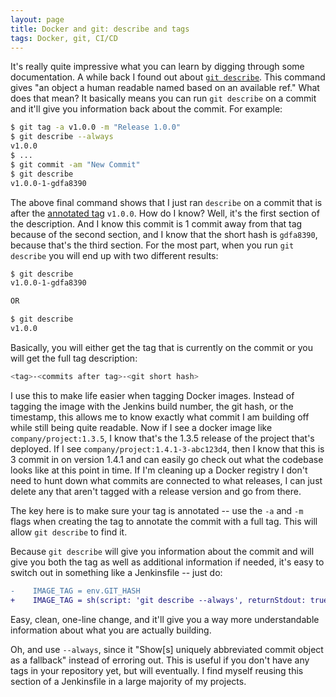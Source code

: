 ```yaml
---
layout: page
title: Docker and git: describe and tags
tags: Docker, git, CI/CD
---
```


It's really quite impressive what you can learn by digging through some documentation. A while back I found out about [`git describe`](https://git-scm.com/docs/git-describe). This command gives "an object a human readable named based on an available ref." What does that mean? It basically means you can run `git describe` on a commit and it'll give you information back about the commit. For example:

```sh
$ git tag -a v1.0.0 -m "Release 1.0.0"
$ git describe --always
v1.0.0
$ ...
$ git commit -am "New Commit"
$ git describe
v1.0.0-1-gdfa8390
```

The above final command shows that I just ran `describe` on a commit that is after the [annotated tag](https://git-scm.com/book/en/v2/Git-Basics-Tagging) `v1.0.0`. How do I know? Well, it's the first section of the description. And I know this commit is 1 commit away from that tag because of the second section, and I know that the short hash is `gdfa8390`, because that's the third section. For the most part, when you run `git describe` you will end up with two different results:

```sh
$ git describe
v1.0.0-1-gdfa8390

OR 

$ git describe
v1.0.0
```

Basically, you will either get the tag that is currently on the commit or you will get the full tag description:

```sh
<tag>-<commits after tag>-<git short hash>
```

I use this to make life easier when tagging Docker images. Instead of tagging the image with the Jenkins build number, the git hash, or the timestamp, this allows me to know exactly what commit I am building off while still being quite readable. Now if I see a docker image like `company/project:1.3.5`, I know that's the 1.3.5 release of the project that's deployed. If I see `company/project:1.4.1-3-abc123d4`, then I know that this is 3 commit in on version 1.4.1 and can easily go check out what the codebase looks like at this point in time. If I'm cleaning up a Docker registry I don't need to hunt down what commits are connected to what releases, I can just delete any that aren't tagged with a release version and go from there.

The key here is to make sure your tag is annotated -- use the `-a` and `-m` flags when creating the tag to annotate the commit with a full tag. This will allow `git describe` to find it.

Because `git describe` will give you information about the commit and will give you both the tag as well as additional information if needed, it's easy to switch out in something like a Jenkinsfile -- just do:

```diff
-    IMAGE_TAG = env.GIT_HASH
+    IMAGE_TAG = sh(script: 'git describe --always', returnStdout: true).trim()
```

Easy, clean, one-line change, and it'll give you a way more understandable information about what you are actually building.

Oh, and use `--always`, since it "Show[s] uniquely abbreviated commit object as a fallback" instead of erroring out. This is useful if you don't have any tags in your repository yet, but will eventually. I find myself reusing this section of a Jenkinsfile in a large majority of my projects.